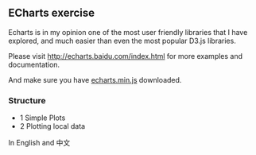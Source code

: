 ## ECharts exercise

Echarts is in my opinion one of the most user friendly libraries that I have explored, and much easier than even the most popular D3.js libraries.

Please visit http://echarts.baidu.com/index.html for more examples and documentation. 

And make sure you have [echarts.min.js](http://echarts.baidu.com/download.html) downloaded.

### Structure
- 1 Simple Plots
- 2 Plotting local data

In English and 中文
